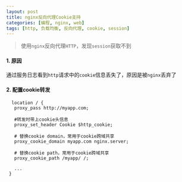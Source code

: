 ```yaml
---
layout: post
title: nginx反向代理Cookie支持
categories: [编程, nginx, web]
tags: [http, 负载均衡, 反向代理, cookie, session]
---
```



> 使用`nginx`反向代理`HTTP`，发现`session`获取不到   

#### 1. 原因

通过服务日志看到`http`请求中的`cookie`信息丢失了，原因是被`nginx`丢弃了

#### 2. 配置cookie转发

```nginx
  location / {
   proxy_pass http://myapp.com;
   
   #转发时带上cookie头信息
   proxy_set_header Cookie $http_cookie;
   
   # 替换cookie domain，常用于cookie跨域共享
   proxy_cookie_domain myapp.com nginx.server;
   
   # 替换cookie path，常用于cookie跨域共享
   proxy_cookie_path /myapp/ /;
   
   ...
 }

```
